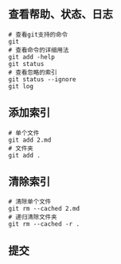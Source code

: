 ## 查看帮助、状态、日志
```git
# 查看git支持的命令
git
# 查看命令的详细用法
git add -help
git status 
# 查看忽略的索引
git status --ignore
git log
```
## 添加索引
```git
# 单个文件
git add 2.md 
# 文件夹
git add .
```
## 清除索引 
```git
# 清除单个文件
git rm --cached 2.md
# 递归清除文件夹
git rm --cached -r .
```
## 提交

